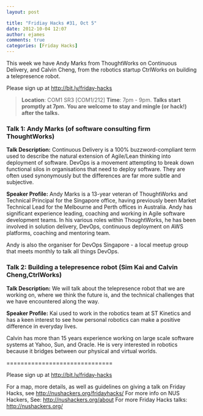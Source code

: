 ```yaml
---
layout: post

title: "Fridiay Hacks #31, Oct 5"
date: 2012-10-04 12:07
author: ejames
comments: true
categories: [Friday Hacks]
---
```

This week we have Andy Marks from ThoughtWorks on Continuous Delivery, and Calvin Cheng, from the robotics startup CtrlWorks on building a telepresence robot.

Please sign up at <a href="http://bit.ly/friday-hacks">http://bit.ly/friday-hacks</a>
<blockquote><strong>Location</strong>: COM1 SR3 [COM1/212]
<strong>Time</strong>: 7pm - 9pm.
<strong>Talks start promptly at 7pm. You are welcome to stay and mingle (or hack!) after the talks.</strong></blockquote>
<h3>Talk 1: Andy Marks (of software consulting firm ThoughtWorks)</h3>
<strong>Talk Description:</strong>
Continuous Delivery is a 100% buzzword-compliant term used to describe the natural extension of Agile/Lean thinking into deployment of software. DevOps is a movement attempting to break down functional silos in organisations that need to deploy software. They are often used synonymously but the differences are far more subtle and subjective.

<strong>Speaker Profile:</strong>
Andy Marks is a 13-year veteran of ThoughtWorks and Technical Principal for the Singapore office, having previously been Market Technical Lead for the Melbourne and Perth offices in Australia. Andy has significant experience leading, coaching and working in Agile software development teams. In his various roles within ThoughtWorks, he has been involved in solution delivery, DevOps, continuous deployment on AWS platforms, coaching and mentoring team.

Andy is also the organiser for DevOps Singapore - a local meetup group that meets monthly to talk all things DevOps.
<h3>Talk 2: Building a telepresence robot (Sim Kai and Calvin Cheng,CtrlWorks)</h3>
<strong>Talk Description:</strong>
We will talk about the telepresence robot that we are working on, where we think the future is, and the technical challenges that we have encountered along the way.

<strong>Speaker Profile:</strong>
Kai used to work in the robotics team at ST Kinetics and has a keen interest to see how personal robotics can make a positive difference in everyday lives.

Calvin has more than 15 years experience working on large scale software systems at Yahoo, Sun, and Oracle. He is very interested in robotics because it bridges between our physical and virtual worlds.

==============================

Please sign up at <a href="http://bit.ly/friday-hacks">http://bit.ly/friday-hacks</a>

For a map, more details, as well as guidelines on giving a talk on Friday Hacks, see <a href="http://nushackers.org/fridayhacks/">http://nushackers.org/fridayhacks/</a>
For more info on NUS Hackers, See: <a href="http://nushackers.org/about">http://nushackers.org/about</a>
For more Friday Hacks talks: <a href="http://nushackers.org/">http://nushackers.org/</a>

